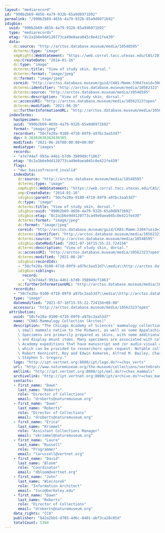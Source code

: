 ```yaml
---
layout: "mediarecord"
id: "990b2b69-465b-4a79-932b-65a9d6971b92"
permalink: "/990b2b69-465b-4a79-932b-65a9d6971b92"
idigbio:
  uuid: "990b2b69-465b-4a79-932b-65a9d6971b92"
  type: "mediarecords"
  etag: "8c2a1b6e9d4120773ca49e0aea045c0e421fe439"
  data:
    dc:source: "http://arctos.database.museum/media/10548595"
    dcterms:type: "image"
    xmpRights:WebStatement: "https://web.corral.tacc.utexas.edu/CAS/20161217-02/jpg/chas_mamm_3304.2.jpg"
    xmp:CreateDate: "2014-01-16"
    dc:type: "image"
    dcterms:title: "View of study skin, dorsal."
    dcterms:format: "image/jpeg"
    dc:format: "image/jpeg"
    coreid: "http://arctos.database.museum/guid/CHAS:Mamm:3304?seid=3088433"
    dcterms:identifier: "http://arctos.database.museum/media/10562323"
    dcterms:source: "http://arctos.database.museum/media/10548595"
    dcterms:description: "View of study skin, dorsal."
    ac:accessURI: "http://arctos.database.museum/media/10562323?open"
    dcterms:modified: "2021-06-26"
    ac:furtherInformationURL: "http://arctos.database.museum/media/10562323"
  indexTerms:
    hasSpecimen: true
    uuid: "990b2b69-465b-4a79-932b-65a9d6971b92"
    format: "image/jpeg"
    recordset: "50cfe20a-9100-4710-89f9-a97bc3aa53d7"
    dqs: 0.36363636363636365
    modified: "2021-06-26T00:00:00+00:00"
    mediatype: "images"
    records:
    - "a7e744af-993a-44b1-b7d0-398949cf1863"
    etag: "8c2a1b6e9d4120773ca49e0aea045c0e421fe439"
    flags:
    - "dwc_basisofrecord_invalid"
    indexData:
      dc:source: "http://arctos.database.museum/media/10548595"
      dcterms:type: "image"
      xmpRights:WebStatement: "https://web.corral.tacc.utexas.edu/CAS/20161217-02/jpg/chas_mamm_3304.2.jpg"
      xmp:CreateDate: "2014-01-16"
      idigbio:parent: "50cfe20a-9100-4710-89f9-a97bc3aa53d7"
      dc:type: "image"
      dcterms:title: "View of study skin, dorsal."
      idigbio:uuid: "990b2b69-465b-4a79-932b-65a9d6971b92"
      idigbio:etag: "8c2a1b6e9d4120773ca49e0aea045c0e421fe439"
      dcterms:format: "image/jpeg"
      dc:format: "image/jpeg"
      coreid: "http://arctos.database.museum/guid/CHAS:Mamm:3304?seid=3088433"
      dcterms:identifier: "http://arctos.database.museum/media/10562323"
      dcterms:source: "http://arctos.database.museum/media/10548595"
      idigbio:dateModified: "2021-07-16T15:55:22.724156"
      dcterms:description: "View of study skin, dorsal."
      ac:accessURI: "http://arctos.database.museum/media/10562323?open"
      dcterms:modified: "2021-06-26"
      idigbio:recordIds:
      - "50cfe20a-9100-4710-89f9-a97bc3aa53d7\\media\\http://arctos.database.museum/media/10562323"
      idigbio:siblings:
        record:
        - "a7e744af-993a-44b1-b7d0-398949cf1863"
      ac:furtherInformationURL: "http://arctos.database.museum/media/10562323"
    recordids:
    - "50cfe20a-9100-4710-89f9-a97bc3aa53d7\\media\\http://arctos.database.museum/media/10562323"
    type: "image"
    datemodified: "2021-07-16T15:55:22.724156+00:00"
    accessuri: "http://arctos.database.museum/media/10562323?open"
  attribution:
    uuid: "50cfe20a-9100-4710-89f9-a97bc3aa53d7"
    name: "CHAS Mammalogy Collection (Arctos)"
    description: "The Chicago Academy of Sciences’ mammalogy collection contains mostly\
      \ small mammals native to the Midwest, as well as some Appalachian species.\
      \ Specimens are primarily prepared as skins, with some additional osteological\
      \ and display mount items. Many specimens are associated with collectors or\
      \ Academy expeditions that have manuscript and /or audio-visual archival material,\
      \ which can be provided to researchers upon request. Notable collectors include\
      \ Robert Kennicott, Roy and Edwin Komarek, Alfred M. Bailey, Charles D. Brower,\
      \ Stephen S. Gregory."
    logo: "http://ipt.vertnet.org:8080/ipt/logo.do?r=chas_verts"
    url: "http://www.naturemuseum.org/the-museum/collections/vertebrates"
    emllink: "http://ipt.vertnet.org:8080/ipt/eml.do?r=chas_mammals"
    archivelink: "http://ipt.vertnet.org:8080/ipt/archive.do?r=chas_mammals"
    contacts:
    - first_name: "Dawn"
      last_name: "Roberts"
      role: "Director of Collections"
      email: "droberts@naturemuseum.org"
    - first_name: "Dawn"
      last_name: "Roberts"
      role: "Director of Collections"
      email: "droberts@naturemuseum.org"
    - first_name: "Erica"
      last_name: "Krimmel"
      role: "Assistant Collections Manager"
      email: "ekrimmel@naturemuseum.org"
    - first_name: "Laura"
      last_name: "Russell"
      role: "Programmer"
      email: "larussell@vertnet.org"
    - first_name: "David"
      last_name: "Bloom"
      role: "Coordinator"
      email: "dbloom@vertnet.org"
    - first_name: "John"
      last_name: "Wieczorek"
      role: "Information Architect"
      email: "tuco@berkeley.edu"
    - first_name: "Dawn"
      last_name: "Roberts"
      role: "Director of Collections"
      email: "droberts@naturemuseum.org"
    data_rights: "CC0"
    publisher: "842a2bb5-d705-4d6c-8401-abf3ca28c05d"
    totalCount: 5364
---
```


